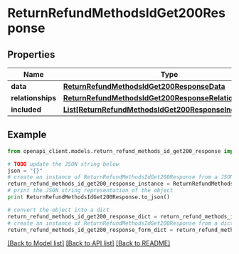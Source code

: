 # ReturnRefundMethodsIdGet200Response


## Properties
Name | Type | Description | Notes
------------ | ------------- | ------------- | -------------
**data** | [**ReturnRefundMethodsIdGet200ResponseData**](ReturnRefundMethodsIdGet200ResponseData.md) |  | [optional] 
**relationships** | [**ReturnRefundMethodsIdGet200ResponseRelationships**](ReturnRefundMethodsIdGet200ResponseRelationships.md) |  | [optional] 
**included** | [**List[ReturnRefundMethodsIdGet200ResponseIncludedInner]**](ReturnRefundMethodsIdGet200ResponseIncludedInner.md) |  | [optional] 

## Example

```python
from openapi_client.models.return_refund_methods_id_get200_response import ReturnRefundMethodsIdGet200Response

# TODO update the JSON string below
json = "{}"
# create an instance of ReturnRefundMethodsIdGet200Response from a JSON string
return_refund_methods_id_get200_response_instance = ReturnRefundMethodsIdGet200Response.from_json(json)
# print the JSON string representation of the object
print ReturnRefundMethodsIdGet200Response.to_json()

# convert the object into a dict
return_refund_methods_id_get200_response_dict = return_refund_methods_id_get200_response_instance.to_dict()
# create an instance of ReturnRefundMethodsIdGet200Response from a dict
return_refund_methods_id_get200_response_form_dict = return_refund_methods_id_get200_response.from_dict(return_refund_methods_id_get200_response_dict)
```
[[Back to Model list]](../README.md#documentation-for-models) [[Back to API list]](../README.md#documentation-for-api-endpoints) [[Back to README]](../README.md)


